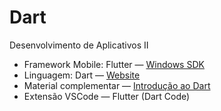 # Dart
Desenvolvimento de Aplicativos II

* Framework Mobile: Flutter — <a href="https://docs.flutter.dev/get-started/install/windows"> Windows SDK </a>
* Linguagem: Dart — <a href="https://dartpad.dev/"> Website </a> 
* Material complementar — <a href="https://www.paulocagol.dev.br/2021/04/00004-introducao-linguagem-dart/"> Introdução ao Dart </a>
* Extensão VSCode — Flutter (Dart Code)
